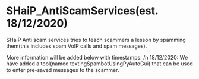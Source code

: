 # SHaiP_AntiScamServices(est. 18/12/2020)
SHaiP Anti scam services tries to teach scammers a lesson by spamming them(this includes spam VoIP calls and spam messages).

More information will be added below with timestamps: /n
18/12/2020: We have added a tool(named textingSpambotUsingPyAutoGui) that can be used to enter pre-saved messages to the scammer.
